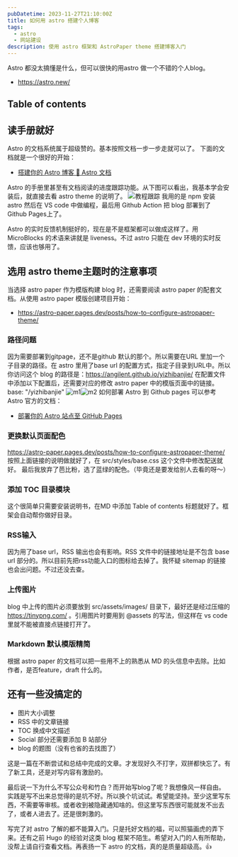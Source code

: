 ```yaml
---
pubDatetime: 2023-11-27T21:10:00Z
title: 如何用 astro 搭建个人博客
tags:
  - astro
  - 网站建设
description: 使用 astro 框架和 AstroPaper theme 搭建博客入门
---
```


Astro 都没太搞懂是什么，但可以很快的用astro 做一个不错的个人blog。

- https://astro.new/

## Table of contents

## 读手册就好

Astro 的文档系统属于超级赞的。基本按照文档一步一步走就可以了。
下面的文档就是一个很好的开始：

- [搭建你的 Astro 博客 🚀 Astro 文档](https://docs.astro.build/zh-cn/tutorial/0-introduction/)

Astro 的手册里甚至有文档阅读的进度跟踪功能。从下图可以看出，我基本学会安装后，就直接去看 astro theme 的说明了。
![教程跟踪](@assets/images/tracing.png)
我用的是 npm 安装 astro 然后在 VS code 中做编程，最后用 Github Action 把 blog 部署到了 Github Pages上了。

Astro 的实时反馈机制挺好的，现在是不是框架都可以做成这样了。用 MicroBlocks 的术语来讲就是 liveness。不过 astro 只能在 dev 环境的实时反馈，应该也够用了。

## 选用 astro theme主题时的注意事项

当选择 astro paper 作为模版构建 blog 时，还需要阅读 astro paper 的配套文档。从使用 astro paper 模版创建项目开始：

- https://astro-paper.pages.dev/posts/how-to-configure-astropaper-theme/

### 路径问题

因为需要部署到gitpage，还不是github 默认的那个。所以需要在URL 里加一个子目录的路径。在 astro 里用了base url 的配置方式，指定子目录到URL中。所以你访问这个 blog 的路径是：https://angilent.github.io/yizhibanjie/
在配置文件中添加以下配置后，还需要对应的修改 astro paper 中的模版页面中的链接。
base: "/yizhibanjie"
![m1](@assets/images/baseurl1.png)![m2](@assets/images/baseurl2.png)
如何部署 Astro 到 Github pages 可以参考 Astro 官方的文档：

- [部署你的 Astro 站点至 GitHub Pages](https://docs.astro.build/zh-cn/guides/deploy/github/)

### 更换默认页面配色

https://astro-paper.pages.dev/posts/how-to-configure-astropaper-theme/
按照上面链接的说明做就好了，在 src/styles/base.css 这个文件中修改配送就好。
最后我放弃了芭比粉，选了蓝绿的配色。（毕竟还是要发给别人去看的呀～）

### 添加 TOC 目录模块

这个很简单只需要安装说明书，在MD 中添加 Table of contents 标题就好了。框架会自动帮你做好目录。

### RSS输入

因为用了base url，RSS 输出也会有影响。RSS 文件中的链接地址是不包含 base url 部分的。所以目前先把rss功能入口的图标给去掉了。我怀疑 sitemap 的链接也会出问题。不过还没去查。

### 上传图片

blog 中上传的图片必须要放到 src/assets/images/ 目录下，最好还是经过压缩的 https://tinypng.com/ 。引用图片时要用到 @assets 的写法，但这样在 vs code 里就不能被直接点链接打开了。

### Markdown 默认模版精简

根据 astro paper 的文档可以把一些用不上的熟悉从 MD 的头信息中去除。比如作者，是否feature，draft 什么的。

## 还有一些没搞定的

- 图片大小调整
- RSS 中的文章链接
- TOC 换成中文描述
- Social 部分还需要添加 B 站部分
- blog 的题图（没有也省的去找图了）

这是一篇在不断尝试和总结中完成的文章。才发现好久不打字，双拼都快忘了。有了新工具，还是对写内容有激励的。

最后说一下为什么不写公众号和竹白？而开始写blog了呢？我想像风一样自由。实践是写不出来总觉得的是坑不好。所以换个坑试试。希望能坚持。至少这里写东西，不需要等审核。或者收到被隐藏通知啥的。但这里写东西很可能就发不出去了，或者人进去了。还是很刺激的。

写完了对 astro 了解的都不能算入门。只是托好文档的福，可以照猫画虎的弄下来。还有之前 Hugo 的经验对这类 blog 框架不陌生。希望对入门的人有所帮助，没帮上请自行查看文档。再表扬一下 astro 的文档，真的是质量超级高。👍
